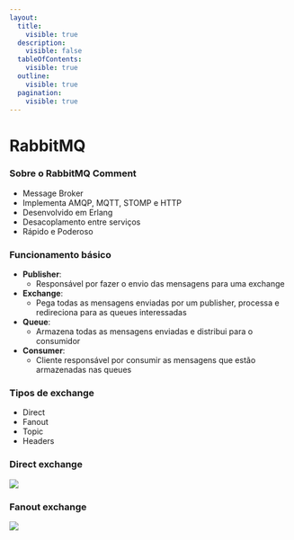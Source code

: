 ```yaml
---
layout:
  title:
    visible: true
  description:
    visible: false
  tableOfContents:
    visible: true
  outline:
    visible: true
  pagination:
    visible: true
---
```


# RabbitMQ

### Sobre o RabbitMQ Comment <a href="#sobre-o-rabbitmq" id="sobre-o-rabbitmq"></a>

* Message Broker
* Implementa AMQP, MQTT, STOMP e HTTP
* Desenvolvido em Erlang
* Desacoplamento entre serviços
* Rápido e Poderoso

### Funcionamento básico <a href="#funcionamento-basico" id="funcionamento-basico"></a>

* **Publisher**:
  * Responsável por fazer o envio das mensagens para uma exchange
* **Exchange**:
  * Pega todas as mensagens enviadas por um publisher, processa e redireciona para as queues interessadas
* **Queue**:
  * Armazena todas as mensagens enviadas e distribui para o consumidor
* **Consumer**:
  * Cliente responsável por consumir as mensagens que estão armazenadas nas queues

### Tipos de exchange <a href="#tipos-de-exchange" id="tipos-de-exchange"></a>

* Direct
* Fanout
* Topic
* Headers

### Direct exchange <a href="#direct-exchange" id="direct-exchange"></a>

![](https://i.imgur.com/dgv6scs.png)

### Fanout exchange <a href="#fanout-exchange" id="fanout-exchange"></a>

![](https://i.imgur.com/4azTIYS.png)
